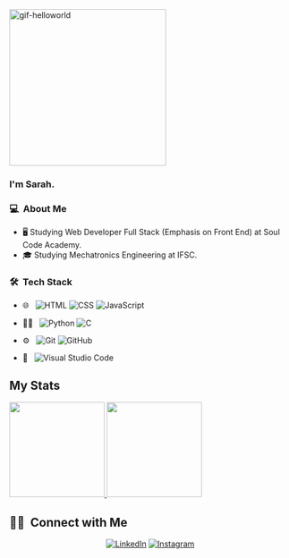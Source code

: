 
 <img width="280" alt="gif-helloworld" src="https://media.giphy.com/media/LQzvI8zbzrwZliUj3V/giphy.gif">
 
### I'm Sarah.

### 💻 &nbsp;About Me 

- &#128421;&#65039;   Studying Web Developer Full Stack (Emphasis on Front End) at Soul Code Academy.
- &#127891; Studying Mechatronics Engineering at IFSC.


### 🛠 &nbsp;Tech Stack

- 🌐 &nbsp;
  ![HTML](https://img.shields.io/badge/-HTML-333333?style=flat&logo=HTML5)
  ![CSS](https://img.shields.io/badge/-CSS-333333?style=flat&logo=CSS3&logoColor=1572B6)
  ![JavaScript](https://img.shields.io/badge/-JavaScript-333333?style=flat&logo=javascript)
  
- 👨‍💻 &nbsp;
  ![Python](https://img.shields.io/badge/-Python-333333?style=flat&logo=python)
  ![C](https://img.shields.io/badge/-C-333333?style=flat&logo=c)

- ⚙️ &nbsp;
  ![Git](https://img.shields.io/badge/-Git-333333?style=flat&logo=git)
  ![GitHub](https://img.shields.io/badge/-GitHub-333333?style=flat&logo=github)
  
- 🔧 &nbsp;
   ![Visual Studio Code](https://img.shields.io/badge/-Visual%20Studio%20Code-333333?style=flat&logo=visual-studio-code&logoColor=007ACC)



## My Stats
<p>
<a href="https://github.com/sarahemmendorfer">
  <img height="170em" src="https://github-readme-stats.vercel.app/api?username=sarahemmendorfer&show_icons=true&theme=radical" />
  <img height="170em" src="https://github-readme-stats-eight-theta.vercel.app/api/top-langs/?username=sarahemmendorfer&theme=radical&layout=compact&exclude_lang=java+r" />
</a>
</p>


##  🤝🏻 &nbsp;Connect with Me

<p align="center">
<a href="https://www.linkedin.com/in/sarahemmendorfer/" target="_blank"><img src="https://img.shields.io/badge/LinkedIn-%230077B5.svg?&style=flat-square&logo=linkedin&logoColor=white" alt="LinkedIn"></a>
<a href="https://www.instagram.com/programundo/" target="_blank"><img src="https://img.shields.io/badge/Instagram-%23E4405F.svg?&style=flat-square&logo=instagram&logoColor=white" alt="Instagram"></a>
</p>

